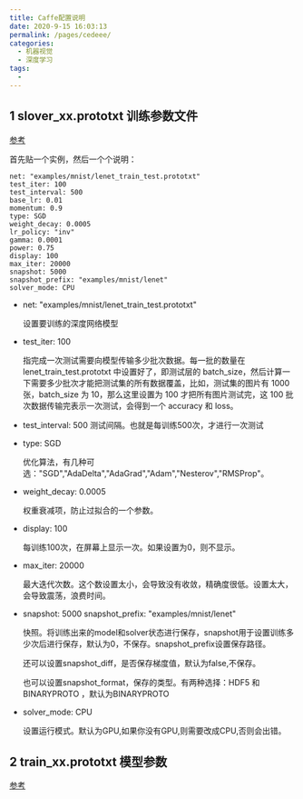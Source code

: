 ```yaml
---
title: Caffe配置说明
date: 2020-9-15 16:03:13
permalink: /pages/cedeee/
categories: 
  - 机器视觉
  - 深度学习
tags: 
  - 
---
```



## 1 slover_xx.prototxt 训练参数文件

[参考](https://www.cnblogs.com/MY0213/p/9560642.html)

首先贴一个实例，然后一个个说明：

```shell
net: "examples/mnist/lenet_train_test.prototxt"
test_iter: 100
test_interval: 500
base_lr: 0.01
momentum: 0.9
type: SGD
weight_decay: 0.0005
lr_policy: "inv"
gamma: 0.0001
power: 0.75
display: 100
max_iter: 20000
snapshot: 5000
snapshot_prefix: "examples/mnist/lenet"
solver_mode: CPU
```

- net: "examples/mnist/lenet_train_test.prototxt"

  设置要训练的深度网络模型

- test_iter: 100

  指完成一次测试需要向模型传输多少批次数据。每一批的数量在 lenet_train_test.prototxt 中设置好了，即测试层的 batch_size，然后计算一下需要多少批次才能把测试集的所有数据覆盖，比如，测试集的图片有 1000 张，batch_size 为 10，那么这里设置为 100 才把所有图片测试完，这 100 批次数据传输完表示一次测试，会得到一个 accuracy 和 loss。
  
- test_interval: 500
  测试间隔。也就是每训练500次，才进行一次测试

- type: SGD

  优化算法，有几种可选："SGD","AdaDelta","AdaGrad","Adam","Nesterov","RMSProp"。

- weight_decay: 0.0005

  权重衰减项，防止过拟合的一个参数。

- display: 100

  每训练100次，在屏幕上显示一次。如果设置为0，则不显示。

- max_iter: 20000

  最大迭代次数。这个数设置太小，会导致没有收敛，精确度很低。设置太大，会导致震荡，浪费时间。

- snapshot: 5000
  snapshot_prefix: "examples/mnist/lenet"

  快照。将训练出来的model和solver状态进行保存，snapshot用于设置训练多少次后进行保存，默认为0，不保存。snapshot_prefix设置保存路径。

  还可以设置snapshot_diff，是否保存梯度值，默认为false,不保存。

  也可以设置snapshot_format，保存的类型。有两种选择：HDF5 和BINARYPROTO ，默认为BINARYPROTO

- solver_mode: CPU

  设置运行模式。默认为GPU,如果你没有GPU,则需要改成CPU,否则会出错。


## 2 train_xx.prototxt 模型参数

[参考](https://www.cnblogs.com/sddai/p/10200419.html)

